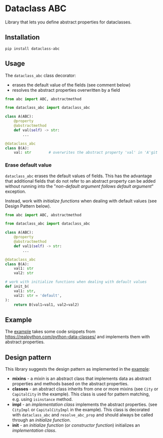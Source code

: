 # Dataclass ABC

Library that lets you define abstract properties for dataclasses. 

## Installation

```pip install dataclass-abc```

## Usage

The `dataclass_abc` class decorator:

* erases the default value of the fields (see comment below)
* resolves the abstract properties overwritten by a field

``` python
from abc import ABC, abstractmethod

from dataclass_abc import dataclass_abc

class A(ABC):
    @property
    @abstractmethod
    def val(self) -> str:
        ...

@dataclass_abc
class B(A):
    val: str        # overwrites the abstract property 'val' in 'A'git
```

### Erase default value

`dataclass_abc` erases the default values of fields. This has the advantage that
additional fields that do not refer to an abstract property can be added
without running into the "*non-default argument follows default argument*" 
exception.

Instead, work with *initialize functions* when dealing with default values 
(see Design Pattern below).

``` python
from abc import ABC, abstractmethod

from dataclass_abc import dataclass_abc

class A(ABC):
    @property
    @abstractmethod
    def val1(self) -> str:
        ...

@dataclass_abc
class B(A):
    val1: str
    val2: str

# work with initialize functions when dealing with default values
def init_b(
    val1: str,
    val2: str = 'default',
):
    return B(val1=val1, val2=val2)
```

## Example

The [example](https://github.com/MichaelSchneeberger/dataclass-abc/tree/master/example)
takes some code snippets from https://realpython.com/python-data-classes/ and
implements them with abstract properties.

## Design pattern

This library suggests the design pattern as implemented in the 
[example](https://github.com/MichaelSchneeberger/dataclass-abc/tree/master/example):

- **mixins** - a *mixin* is an abstract class that implements data as abstract
properties and methods based on the abstract properties.
- **classes** - an abstract class inherits from one or more mixins
(see `City` or `CapitalCity` in the example). This class is used for pattern matching,
e.g. using `isinstance` method.
- **impl** - an *implementation class* implements the abstract properties. 
(see `CityImpl` or `CapitalCityImpl` in the example). This class is decorated with
`dataclass_abc` and `resolve_abc_prop` and should always be called through an 
*initialize function*.
- **init** - an *initialize function* (or *constructor function*) initializes an 
*implementation class*.

